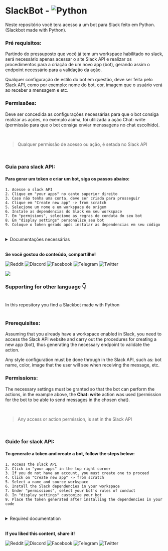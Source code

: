 # SlackBot - ![Python](https://img.shields.io/badge/python-3670A0?style=for-the-badge&logo=python&logoColor=ffdd54)
Neste repositório você tera acesso a um bot para Slack feito em Python. (Slackbot made with Python).

### Pré requisitos:

Partindo do pressuposto que você já tem um workspace habilitado no slack, será necessário apenas acessar o site Slack API e realizar os procedimentos para a criação de um novo app (bot), gerando assim o endpoint necessário para a validação da ação.

Qualquer configuração de estilo do bot em questão, deve ser feita pelo Slack API, como por exemplo: nome do bot, cor, imagem que o usuário verá ao receber a mensagem e etc.

### Permissões:

Deve ser concedida as configurações necessárias para que o bot consiga realizar as ações, no exemplo acima, foi utilizada a ação Chat: write (permissão para que o bot consiga enviar menssagens no chat escolhido). 

<br />

> Qualquer permissão de acesso ou ação, é setada no Slack API

<br />

### Guia para slack API:

#### Para gerar um token e criar um bot, siga os passos abaixo:
    1. Acesse o slack API
    2. Clique em "your apps" no canto superior direito
    3. Caso não tenha uma conta, deve ser criada para prosseguir 
    4. Clique em "Create new app" -> from scratch
    5. Selecione um nome e um workspace de origem 
    6. Instale as dependencias do Slack em seu workspace
    7. Em "permisions", selecione as regras de conduta do seu bot 
    8. Em "display settings" personalize seu bot
    9. Coloque o token gerado após instalar as dependencias em seu código

<br />

<details>
<summary> Documentações necessárias </summary>
<br />
Slack API: https://api.slack.com/
<br />
Biblioteca - Schedule para Python: https://schedule.readthedocs.io/en/stable/  
</details>

<br />

**Se você gostou do conteúdo, compartilhe!**

![Reddit](https://img.shields.io/badge/Reddit-%23FF4500.svg?style=for-the-badge&logo=Reddit&logoColor=white)
![Discord](https://img.shields.io/badge/Discord-%235865F2.svg?style=for-the-badge&logo=discord&logoColor=white)
![Facebook](https://img.shields.io/badge/Facebook-%231877F2.svg?style=for-the-badge&logo=Facebook&logoColor=white)
![Telegram](https://img.shields.io/badge/Telegram-2CA5E0?style=for-the-badge&logo=telegram&logoColor=white)
![Twitter](https://img.shields.io/badge/Twitter-%231DA1F2.svg?style=for-the-badge&logo=Twitter&logoColor=white)

![](https://i.imgur.com/waxVImv.png)

### Supporting for other language 👇 
<br>
In this repository you find a Slackbot made with Python
<br>
<br> 

### Prerequisites: 

Assuming that you already have a workspace enabled in Slack, you need to access the Slack API website and carry out the procedures for creating a new app (bot), thus generating the necessary endpoint to validate the action.

Any style configuration must be done through in the Slack API, such as: bot name, color, image that the user will see when receiving the message, etc.

### Permissions:

The necessary settings must be granted so that the bot can perform the actions, in the example above, the **Chat: write** action was used (permission for the bot to be able to send messages in the chosen chat).

<br />

> Any access or action permission, is set in the Slack API

<br />

### Guide for slack API:

#### To generate a token and create a bot, follow the steps below:
    1. Access the slack API
    2. Click in "your apps" in the top right corner
    3. If you do not have an account, you must create one to proceed
    4. Click on "Create new app" -> from scratch
    5. Select a name and source workspace
    6. Install the Slack dependencies in your workspace
    7. Under "permissions", select your bot's rules of conduct
    8. In "display settings" customize your bot
    9. Place the token generated after installing the dependencies in your code

<br />

<details>
<summary> Required documentation </summary>
<br />
Slack API: https://api.slack.com/
<br />
Library - Schedule for Python: https://schedule.readthedocs.io/en/stable/
</details>

<br />

**If you liked this content, share it!**

![Reddit](https://img.shields.io/badge/Reddit-%23FF4500.svg?style=for-the-badge&logo=Reddit&logoColor=white)
![Discord](https://img.shields.io/badge/Discord-%235865F2.svg?style=for-the-badge&logo=discord&logoColor=white)
![Facebook](https://img.shields.io/badge/Facebook-%231877F2.svg?style=for-the-badge&logo=Facebook&logoColor=white)
![Telegram](https://img.shields.io/badge/Telegram-2CA5E0?style=for-the-badge&logo=telegram&logoColor=white)
![Twitter](https://img.shields.io/badge/Twitter-%231DA1F2.svg?style=for-the-badge&logo=Twitter&logoColor=white)
